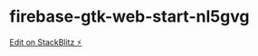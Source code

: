 # firebase-gtk-web-start-nl5gvg

[Edit on StackBlitz ⚡️](https://stackblitz.com/edit/firebase-gtk-web-start-nl5gvg)